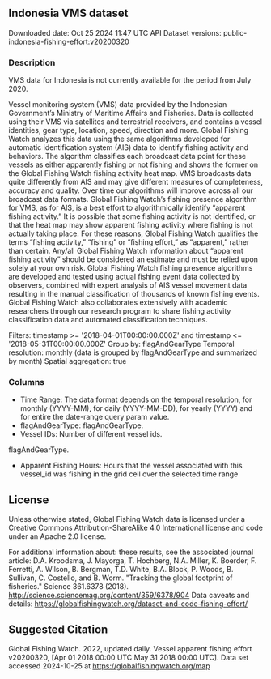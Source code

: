 
## Indonesia VMS dataset
Downloaded date: Oct 25 2024 11:47 UTC
API Dataset versions: public-indonesia-fishing-effort:v20200320

### Description
VMS data for Indonesia is not currently available for the period from July 2020.

Vessel monitoring system (VMS) data provided by the Indonesian Government’s Ministry of Maritime Affairs and Fisheries. Data is collected using their VMS via satellites and terrestrial receivers, and contains a vessel identities, gear type, location, speed, direction and more. Global Fishing Watch analyzes this data using the same algorithms developed for automatic identification system (AIS) data to identify fishing activity and behaviors. The algorithm classifies each broadcast data point for these vessels as either apparently fishing or not fishing and shows the former on the Global Fishing Watch fishing activity heat map. VMS broadcasts data quite differently from AIS and may give different measures of completeness, accuracy and quality. Over time our algorithms will improve across all our broadcast data formats. Global Fishing Watch’s fishing presence algorithm for VMS, as for AIS, is a best effort to algorithmically identify “apparent fishing activity.” It is possible that some fishing activity is not identified, or that the heat map may show apparent fishing activity where fishing is not actually taking place. For these reasons, Global Fishing Watch qualifies the terms “fishing activity,” “fishing” or “fishing effort,” as “apparent,” rather than certain. Any/all Global Fishing Watch information about “apparent fishing activity” should be considered an estimate and must be relied upon solely at your own risk. Global Fishing Watch fishing presence algorithms are developed and tested using actual fishing event data collected by observers, combined with expert analysis of AIS vessel movement data resulting in the manual classification of thousands of known fishing events. Global Fishing Watch also collaborates extensively with academic researchers through our research program to share fishing activity classification data and automated classification techniques.

Filters:  timestamp >= '2018-04-01T00:00:00.000Z' and timestamp <= '2018-05-31T00:00:00.000Z'
Group by: flagAndGearType
Temporal resolution: monthly (data is grouped by flagAndGearType and summarized by month)
Spatial aggregation: true


### Columns

* Time Range: The data format depends on the temporal resolution, for monthly (YYYY-MM), for daily (YYYY-MM-DD), for yearly (YYYY) and for entire the date-range query param value.
* flagAndGearType: flagAndGearType.
* Vessel IDs: Number of different vessel ids.

flagAndGearType.
* Apparent Fishing Hours: Hours that the vessel associated with this vessel_id was fishing in the grid cell over the selected time range


## License
Unless otherwise stated, Global Fishing Watch data is licensed under a Creative Commons Attribution-ShareAlike 4.0 International license and code under an Apache 2.0 license.

For additional information about:
these results, see the associated journal article: D.A. Kroodsma, J. Mayorga, T. Hochberg, N.A. Miller, K. Boerder, F. Ferretti, A. Wilson, B. Bergman, T.D. White, B.A. Block, P. Woods, B. Sullivan, C. Costello, and B. Worm. "Tracking the global footprint of fisheries." Science 361.6378 (2018). http://science.sciencemag.org/content/359/6378/904 
Data caveats and details: https://globalfishingwatch.org/dataset-and-code-fishing-effort/ 
	
## Suggested Citation

Global Fishing Watch. 2022, updated daily. Vessel apparent fishing effort v20200320, [Apr 01 2018 00:00 UTC May 31 2018 00:00 UTC]. Data set accessed 2024-10-25 at https://globalfishingwatch.org/map

